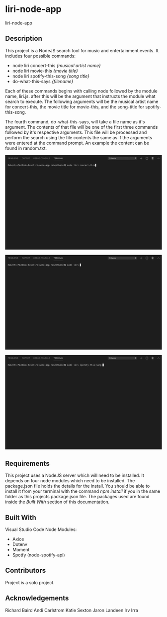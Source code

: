 # liri-node-app
liri-node-app

## Description
This project is a NodeJS search tool for music and entertainment events. It includes four possible commands:

* node liri concert-this _{musical artist name}_
* node liri movie-this _{movie title}_
* node liri spotify-this-song _{song title}_
* do-what-this-says _{filename}_

Each of these commands begins with calling node followed by the module name, liri.js.  after this will be the argument that instructs the module what search to execute. The following arguments will be the musical artist name for concert-this, the movie title for movie-this, and the song-title for spotify-this-song. 

The fourth command, do-what-this-says, will take a file name as it's argument.  The contents of that file will be one of the first three commands followed by it's respective arguments. This file will be processed and perform the search using the file contents the same as if the arguments were entered at the command prompt. An example the content can be found in random.txt.

![concertsearch](https://github.com/rbaird2001/liri-node-app/blob/master/concertSearch.gif)

![moviesearch](https://github.com/rbaird2001/liri-node-app/blob/master/movieSearch.gif)

![spotifysearch](https://github.com/rbaird2001/liri-node-app/blob/master/spotifySearch.gif)

## Requirements
This project uses a NodeJS server which will need to be installed.  It depends on four node modules which need to be installed. The package.json file holds the details for the install. You should be able to install it from your terminal with the command _npm install_ if you in the same folder as this projects package.json file. The packages used are found inside the _Built With_ section of this documentation.

## Built With
Visual Studio Code
Node Modules:
   * Axios
   * Dotenv 
   * Moment
   * Spotfy (node-spotify-api)

## Contributors
Project is a solo project.

## Acknowledgements
Richard Baird
Andi Carlstrom
Katie Sexton
Jaron Landeen
Irv Irra
